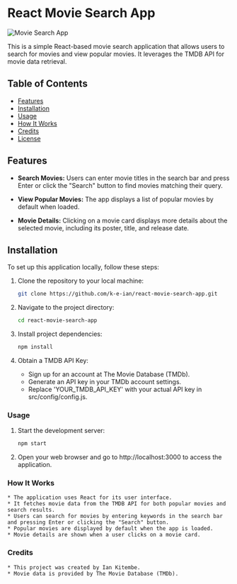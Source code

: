 # React Movie Search App

![Movie Search App](https://example.com/movie-search-app-screenshot.png)

This is a simple React-based movie search application that allows users to search for movies and view popular movies. It leverages the TMDB API for movie data retrieval.

## Table of Contents

- [Features](#features)
- [Installation](#installation)
- [Usage](#usage)
- [How It Works](#how-it-works)
- [Credits](#credits)
- [License](#license)

## Features

- **Search Movies:** Users can enter movie titles in the search bar and press Enter or click the "Search" button to find movies matching their query.

- **View Popular Movies:** The app displays a list of popular movies by default when loaded.

- **Movie Details:** Clicking on a movie card displays more details about the selected movie, including its poster, title, and release date.

## Installation

To set up this application locally, follow these steps:

1. Clone the repository to your local machine:

   ```bash
   git clone https://github.com/k-e-ian/react-movie-search-app.git
   ```
2. Navigate to the project directory:

    ```bash
    cd react-movie-search-app
    ```
3. Install project dependencies:

    ```bash
    npm install
    ```
4. Obtain a TMDB API Key:

    *    Sign up for an account at The Movie Database (TMDb).
    *    Generate an API key in your TMDb account settings.
    *    Replace 'YOUR_TMDB_API_KEY' with your actual API key in src/config/config.js.

### Usage

1. Start the development server:

    ```bash
    npm start
    ```

2. Open your web browser and go to http://localhost:3000 to access the application.

### How It Works

    * The application uses React for its user interface.
    * It fetches movie data from the TMDB API for both popular movies and search results.
    * Users can search for movies by entering keywords in the search bar and pressing Enter or clicking the "Search" button.
    * Popular movies are displayed by default when the app is loaded.
    * Movie details are shown when a user clicks on a movie card.

### Credits

    * This project was created by Ian Kitembe.
    * Movie data is provided by The Movie Database (TMDb).
